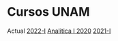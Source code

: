 # Cursos UNAM

Actual [2022-I](http://www.fciencias.unam.mx/docencia/horarios/presentacion/326910)
[Analitica I 2020](https://ramonrc.github.io/curso/GAI-2020/)  [2021-I](http://www.fciencias.unam.mx/docencia/horarios/presentacion/326910)
